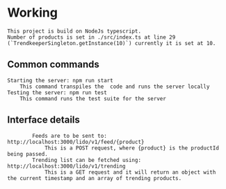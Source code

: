 # Working

    This project is build on NodeJs typescript.
    Number of products is set in ./src/index.ts at line 29 (`TrendkeeperSingleton.getInstance(10)`) currently it is set at 10.

## Common commands

    Starting the server: npm run start
        This command transpiles the  code and runs the server locally
    Testing the server: npm run test
        This command runs the test suite for the server

## Interface details

            Feeds are to be sent to: http://localhost:3000/lido/v1/feed/{product}
                This is a POST request, where {product} is the productId being passed.
            Trending list can be fetched using: http://localhost:3000/lido/v1/trending
                This is a GET request and it will return an object with the current timestamp and an array of trending products.
